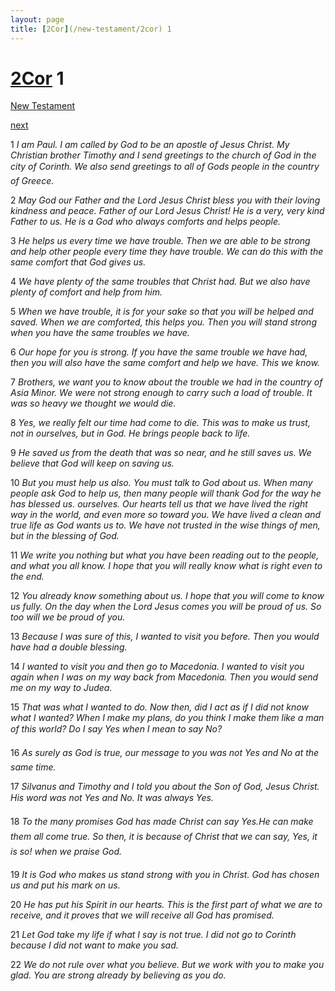 ```yaml
---
layout: page
title: [2Cor](/new-testament/2cor) 1
---
```


# [2Cor](/new-testament/2cor) 1

[New Testament](/new-testament)


[next](/new-testament/2cor/2cor-2.html)

1 _I am Paul. I am called by God to be an apostle of Jesus Christ. My Christian brother Timothy and I send greetings to the church of God in the city of Corinth. We also send greetings to all of Gods people in the country of Greece._

2 _May God our Father and the Lord Jesus Christ bless you with their loving kindness and peace. Father of our Lord Jesus Christ! He is a very, very kind Father to us. He is a God who always comforts and helps people._

3 _He helps us every time we have trouble. Then we are able to be strong and help other people every time they have trouble. We can do this with the same comfort that God gives us._

4 _We have plenty of the same troubles that Christ had. But we also have plenty of comfort and help from him._

5 _When we have trouble, it is for your sake so that you will be helped and saved. When we are comforted, this helps you. Then you will stand strong when you have the same troubles we have._

6 _Our hope for you is strong. If you have the same trouble we have had, then you will also have the same comfort and help we have. This we know._

7 _Brothers, we want you to know about the trouble we had in the country of Asia Minor.  We were not strong enough to carry such a load of trouble. It was so heavy we thought we would die._

8 _Yes, we really felt our time had come to die. This was to make us trust, not in ourselves,  but in God. He brings people back to life._

9 _He saved us from the death that was so near, and he still saves us. We believe that God will keep on saving us._

10 _But you must help us also. You must talk to God about us. When many people ask God to help us, then many people will thank God for the way he has blessed us. ourselves.  Our hearts tell us that we have lived the right way in the world, and even more so toward you. We have lived a clean and true life as God wants us to. We have not trusted in the wise things of men, but in the blessing of God._

11 _We write you nothing but what you have been reading out to the people, and what you all know. I hope that you will really know what is right even to the end._

12 _You already know something about us. I hope that you will come to know us fully. On the day when the Lord Jesus comes you will be proud of us. So too will we be proud of you._

13 _Because I was sure of this, I wanted to visit you before. Then you would have had a double blessing._

14 _I wanted to visit you and then go to Macedonia. I wanted to visit you again when I was on my way back from Macedonia. Then you would send me on my way to Judea._

15 _That was what I wanted to do. Now then, did I act as if I did not know what I wanted?  When I make my plans, do you think I make them like a man of this world? Do I say Yes when I mean to say No?_

16 _As surely as God is true, our message to you was not Yes and No at the same time._

17 _Silvanus and Timothy and I told you about the Son of God, Jesus Christ. His word was not Yes and No. It was always Yes._

18 _To the many promises God has made Christ can say Yes.He can make them all come true. So then, it is because of Christ that we can say, Yes, it is so! when we praise God._

19 _It is God who makes us stand strong with you in Christ. God has chosen us and put his mark on us._

20 _He has put his Spirit in our hearts. This is the first part of what we are to receive, and it proves that we will receive all God has promised._

21 _Let God take my life if what I say is not true. I did not go to Corinth because I did not want to make you sad._

22 _We do not rule over what you believe. But we work with you to make you glad. You are strong already by believing as you do._

